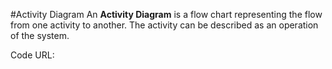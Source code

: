 #Activity Diagram
An **Activity Diagram** is a flow chart representing the flow from one activity to another. The activity can be described as an operation of the system.


Code URL:

